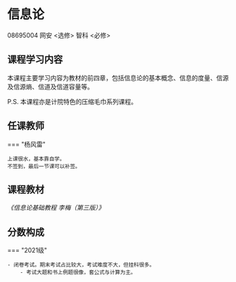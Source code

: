 # 信息论
<div class="badges">
<span class="badge course-id-badge"> 08695004 </span>
<span class="badge selective-badge"> 网安 <选修></span>
<span class="badge compulsory-badge"> 智科 <必修></span>
</div>

## 课程学习内容

本课程主要学习内容为教材的前四章，包括信息论的基本概念、信息的度量、信源及信源熵、信道及信道容量等。

P.S. 本课程亦是计院特色的压缩毛巾系列课程。

## 任课教师

=== "杨风雷"

    上课很水，基本靠自学。
    不签到，最后一节课可以补签。

<!-- === "<教师2>" 

    <授课方式（如是否双语、板书/PPT/其他）、授课水平、给分情况等> -->


## 课程教材

*《信息论基础教程 李梅（第三版）》*



## 分数构成

=== "2021级"

    - 闭卷考试。期末考试占比较大，考试难度不大，但挂科很多。
        - 考试大题和书上例题很像，套公式与计算为主。

<!-- === "<教师2>" 

    <分数构成，可具体介绍各部分，如作业情况、实验内容及形式、考试范围及形式等> -->



<!-- ## <其他可选项目>

包括 推荐书单、参考笔记、其他资源、课程学习建议、个人评论、后续课程 等，每一个占一个二级标题（`##`）

可以将其他文件类型的资料（尽量不要太大）上传到同一目录中，然后在页面里添加指向资料的链接（`[文字](相对路径)`）

!!! note
    可以参考其他已经基本完成的页面的 markdown 源码 -->